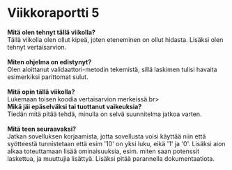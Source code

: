 <h1>Viikkoraportti 5</h1>
<b>Mitä olen tehnyt tällä viikolla?</b><br>
Tällä viikolla olen ollut kipeä, joten eteneminen on ollut hidasta. Lisäksi olen tehnyt vertaisarvion.<br>
<br>
<b>Miten ohjelma on edistynyt?</b><br>
Olen aloittanut validaattori-metodin tekemistä, sillä laskimen tulisi havaita esimerkiksi parittomat sulut.
<br>
<br>
<b>Mitä opin tällä viikolla?</b><br>
Lukemaan toisen koodia vertaisarvion merkeissä.br>
<br>
<b>Mikä jäi epäselväksi tai tuottanut vaikeuksia?</b><br>
Tiedän mitä pitää tehdä, minulla on selvä suunnitelma jatkoa varten.<br>
<br>
<b>Mitä teen seuraavaksi?</b><br>
Jatkan sovelluksen korjaamista, jotta sovellusta voisi käyttää niin että syötteestä tunnistetaan että esim '10' on yksi luku, eikä '1' ja '0'.
Lisäksi aion alkaa toteuttamaan lisää ominaisuuksia, esim. miten saan potenssit laskettua, ja muuttujia lisättyä. Lisäksi pitää parannella dokumentaatiota.
